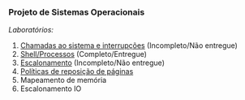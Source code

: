 ### Projeto de Sistemas Operacionais

_Laboratórios:_

1. [Chamadas ao sistema e interrupções](https://github.com/Matheusrsm/ProjSO/tree/master/Laboratórios/lab-syscalls) (Incompleto/Não entregue)
2. [Shell/Processos](https://github.com/Matheusrsm/ProjSO/tree/master/Laboratórios/lab-shell) (Completo/Entregue)
3. [Escalonamento](https://github.com/Matheusrsm/ProjSO/tree/master/Laboratórios/lab-escalonamento) (Incompleto/Não entregue)
4. [Políticas de reposição de páginas](https://github.com/Matheusrsm/ProjSO/tree/master/Laboratórios/lab-reposicaopaginas)
5. Mapeamento de memória
6. Escalonamento IO
